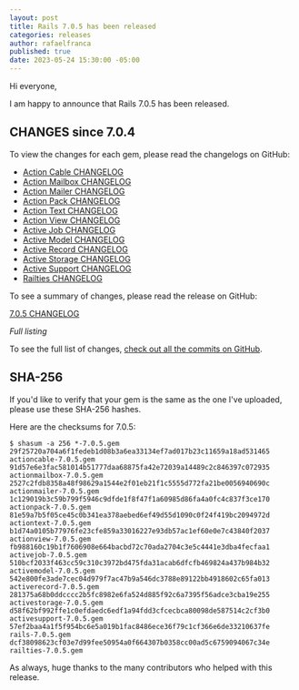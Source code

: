 ```yaml
---
layout: post
title: Rails 7.0.5 has been released
categories: releases
author: rafaelfranca
published: true
date: 2023-05-24 15:30:00 -05:00
---
```


Hi everyone,

I am happy to announce that Rails 7.0.5 has been released.

## CHANGES since 7.0.4

To view the changes for each gem, please read the changelogs on GitHub:
* [Action Cable CHANGELOG](https://github.com/rails/rails/blob/v7.0.5/actioncable/CHANGELOG.md)
* [Action Mailbox CHANGELOG](https://github.com/rails/rails/blob/v7.0.5/actionmailbox/CHANGELOG.md)
* [Action Mailer CHANGELOG](https://github.com/rails/rails/blob/v7.0.5/actionmailer/CHANGELOG.md)
* [Action Pack CHANGELOG](https://github.com/rails/rails/blob/v7.0.5/actionpack/CHANGELOG.md)
* [Action Text CHANGELOG](https://github.com/rails/rails/blob/v7.0.5/actiontext/CHANGELOG.md)
* [Action View CHANGELOG](https://github.com/rails/rails/blob/v7.0.5/actionview/CHANGELOG.md)
* [Active Job CHANGELOG](https://github.com/rails/rails/blob/v7.0.5/activejob/CHANGELOG.md)
* [Active Model CHANGELOG](https://github.com/rails/rails/blob/v7.0.5/activemodel/CHANGELOG.md)
* [Active Record CHANGELOG](https://github.com/rails/rails/blob/v7.0.5/activerecord/CHANGELOG.md)
* [Active Storage CHANGELOG](https://github.com/rails/rails/blob/v7.0.5/activestorage/CHANGELOG.md)
* [Active Support CHANGELOG](https://github.com/rails/rails/blob/v7.0.5/activesupport/CHANGELOG.md)
* [Railties CHANGELOG](https://github.com/rails/rails/blob/v7.0.5/railties/CHANGELOG.md)

To see a summary of changes, please read the release on GitHub:

[7.0.5 CHANGELOG](https://github.com/rails/rails/releases/tag/v7.0.5)

*Full listing*

To see the full list of changes, [check out all the commits on
GitHub](https://github.com/rails/rails/compare/v7.0.4...v7.0.5).

## SHA-256

If you'd like to verify that your gem is the same as the one I've uploaded,
please use these SHA-256 hashes.

Here are the checksums for 7.0.5:

```
$ shasum -a 256 *-7.0.5.gem
29f25720a704a6f1fedeb1d08b3a6ea33134ef7ad017b23c11659a18ad531465  actioncable-7.0.5.gem
91d57e6e3fac581014b51777daa68875fa42e72039a14489c2c846397c072935  actionmailbox-7.0.5.gem
2527c2fdb8358a48f98629a1544e2f01eb21f1c5555d772fa21be0056940690c  actionmailer-7.0.5.gem
1c129019b3c59b799f5946c9dfde1f8f47f1a60985d86fa4a0fc4c837f3ce170  actionpack-7.0.5.gem
81e59a7b5f05ce45c0b341ea378aebed6ef49d55d1090c0f24f419bc2094972d  actiontext-7.0.5.gem
b1d74a0105b77976fe23cfe859a33016227e93db57ac1ef60e0e7c43840f2037  actionview-7.0.5.gem
fb988160c19b1f7606908e664bacbd72c70ada2704c3e5c4441e3dba4fecfaa1  activejob-7.0.5.gem
510bcf2033f463cc59c310c3972bd475fda31acab6dfcfb469824a437b984b32  activemodel-7.0.5.gem
542e800fe3ade7cec04d979f7ac47b9a546dc3788e89122bb4918602c65fa013  activerecord-7.0.5.gem
281375a68b0ddcccc2b5fc8982e6fa524d885f92c6a7395f56adce3cba19e255  activestorage-7.0.5.gem
d58f62bf992ffe1c0efdaedc6edf1a94fdd3cfcecbca80098de587514c2cf3b0  activesupport-7.0.5.gem
57ef2baa4a1f5f954bc6e5a019b1fac8486ece36f79c1cf366e6de33210637fe  rails-7.0.5.gem
dcf38098623cf03e7d99fee50954a0f664307b0358cc00ad5c6759094067c34e  railties-7.0.5.gem
```

As always, huge thanks to the many contributors who helped with this release.
